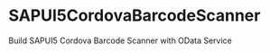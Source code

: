 SAPUI5CordovaBarcodeScanner
===========================

Build SAPUI5 Cordova Barcode Scanner with OData Service
